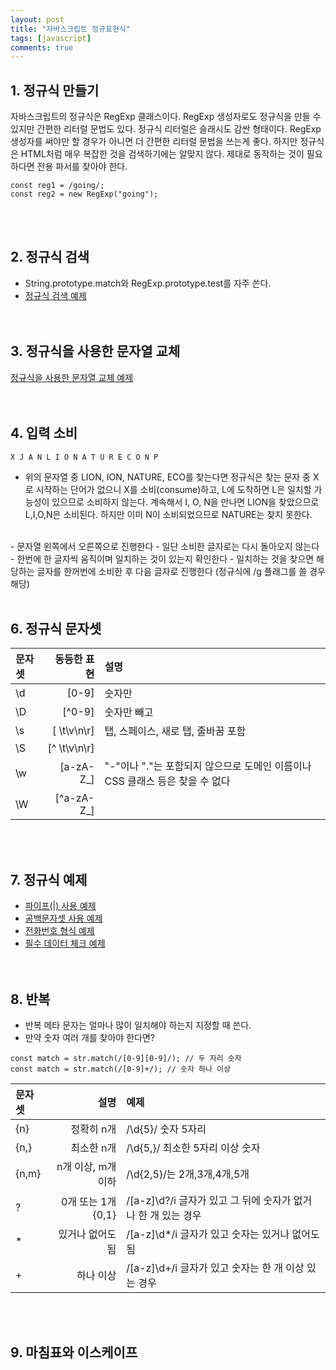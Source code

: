 ```yaml
---
layout: post
title: "자바스크립트 정규표현식"
tags: [javascript]
comments: true
---
```


## 1. 정규식 만들기 
자바스크립트의 정규식은 RegExp 클래스이다. RegExp 생성자로도 정규식을 만들 수 있지만 간편한 리터럴 문법도 있다. 정규식 리터럴은 슬래시도 감싼 형태이다. RegExp 생성자를 써야만 할 경우가 아니면 더 간편한 리터럴 문법을 쓰는게 좋다. 하지만 정규식은 HTML처럼 매우 복잡한 것을 검색하기에는 알맞지 않다. 제대로 동작하는 것이 필요하다면 전용 파서를 찾아야 한다.

```
const reg1 = /going/;
const reg2 = new RegExp("going");
```  
<br/><br/>

## 2. 정규식 검색
- String.prototype.match와 RegExp.prototype.test를 자주 쓴다.  
- [정규식 검색 예제](https://github.com/yoojh9/learning-javascript-example/blob/master/ch17/reg-search-test.js)  
<br/><br/>

## 3. 정규식을 사용한 문자열 교체
[정규식을 사용한 문자열 교체 예제](https://github.com/yoojh9/learning-javascript-example/blob/master/ch17/reg-replace-test.js)  
<br/><br/>

## 4. 입력 소비  
```
X J A N L I O N A T U R E C O N P
```  
- 위의 문자열 중 LION, ION, NATURE, ECO를 찾는다면 정규식은 찾는 문자 중 X로 시작하는 단어가 없으니 X를 소비(consume)하고, L에 도착하면 L은 일치할 가능성이 있으므로 소비하지 않는다. 계속해서 I, O, N을 만나면 LION을 찾았으므로 L,I,O,N은 소비된다. 하지만 이미 N이 소비되었으므로 NATURE는 찾지 못한다.
<br/>
- 문자열 왼쪽에서 오른쪽으로 진행한다
- 일단 소비한 글자로는 다시 돌아오지 않는다
- 한번에 한 글자씩 움직이며 일치하는 것이 있는지 확인한다
- 일치하는 것을 찾으면 해당하는 글자를 한꺼번에 소비한 후 다음 글자로 진행한다 (정규식에 /g 플래그를 쓸 경우 해당)
<br/><br/>

## 6. 정규식 문자셋  

| 문자셋 | 동등한 표현 | 설명 |
|:-----|----:|:-----|
|\d |  [0-9]  | 숫자만 |
|\D |  [^0-9]  | 숫자만 빼고 |
|\s |  [ \t\v\n\r]  | 탭, 스페이스, 새로 탭, 줄바꿈 포함 |
|\S |  [^ \t\v\n\r]  | 
|\w |  [a-zA-Z_]  | "-"이나 "."는 포함되지 않으므로 도메인 이름이나 CSS 클래스 등은 찾을 수 없다 |
|\W |  [^a-zA-Z_]  |  

<br/><br/>
## 7. 정규식 예제  
- [파이프(\|) 사용 예제](https://github.com/yoojh9/learning-javascript-example/blob/master/ch17/reg-alternation-test.js)  
- [공백문자셋 사용 예제](https://github.com/yoojh9/learning-javascript-example/blob/master/ch17/reg-space-test.js)  
- [전화번호 형식 예제](https://github.com/yoojh9/learning-javascript-example/blob/master/ch17/reg-phone-number-test.js)  
- [필수 데이터 체크 예제](https://github.com/yoojh9/learning-javascript-example/blob/master/ch17/reg-required-test.js)  
<br/><br/>

## 8. 반복
- 반복 메타 문자는 얼마나 많이 일치해야 하는지 지정할 때 쓴다.
- 만약 숫자 여러 개를 찾아야 한다면?  

```
const match = str.match(/[0-9][0-9]/); // 두 자리 숫자
const match = str.match(/[0-9]+/); // 숫자 하나 이상
```  

| 문자셋 | 설명 | 예제 |
|:-----|----:|:-----|
|{n} | 정확히 n개  | /\d{5}/ 숫자 5자리 |
|{n,} | 최소한 n개  | /\d{5,}/ 최소한 5자리 이상 숫자|
|{n,m} | n개 이상, m개 이하  | /\d{2,5}/는 2개,3개,4개,5개 |
| ? | 0개 또는 1개 {0,1}  | /[a-z]\d?/i 글자가 있고 그 뒤에 숫자가 없거나 한 개 있는 경우  | 
| * | 있거나 없어도 됨  | /[a-z]\d*/i 글자가 있고 숫자는 있거나 없어도 됨 |
| + | 하나 이상 | /[a-z]\d+/i 글자가 있고 숫자는 한 개 이상 있는 경우 | 

<br/><br/>

## 9. 마침표와 이스케이프

